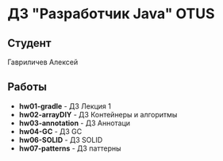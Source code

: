 # ДЗ "Разработчик Java" OTUS
## Студент
Гавриличев Алексей<br>
## Работы
* **hw01-gradle** - ДЗ Лекция 1
* **hw02-arrayDIY** - ДЗ Контейнеры и алгоритмы
* **hw03-annotation** - ДЗ Аннотаци
* **hw04-GC** - ДЗ GC
* **hw06-SOLID** - ДЗ SOLID
* **hw07-patterns** - ДЗ паттерны
